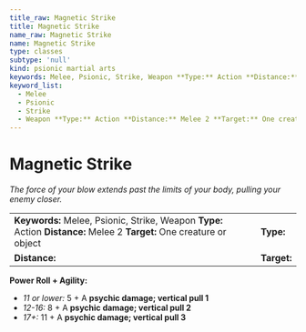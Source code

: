 ```yaml
---
title_raw: Magnetic Strike
title: Magnetic Strike
name_raw: Magnetic Strike
name: Magnetic Strike
type: classes
subtype: 'null'
kind: psionic martial arts
keywords: Melee, Psionic, Strike, Weapon **Type:** Action **Distance:** Melee 2 **Target:** One creature or object
keyword_list:
  - Melee
  - Psionic
  - Strike
  - Weapon **Type:** Action **Distance:** Melee 2 **Target:** One creature or object
---
```


# Magnetic Strike

*The force of your blow extends past the limits of your body, pulling your enemy closer.*

|                                                                                                                        |             |
| :--------------------------------------------------------------------------------------------------------------------- | :---------- |
| **Keywords:** Melee, Psionic, Strike, Weapon **Type:** Action **Distance:** Melee 2 **Target:** One creature or object | **Type:**   |
| **Distance:**                                                                                                          | **Target:** |

**Power Roll + Agility:**

- *11 or lower:* 5 + A **psychic damage; vertical pull 1**
- *12-16:* 8 + A **psychic damage; vertical pull 2**
- *17+:* 11 + A **psychic damage; vertical pull 3**
